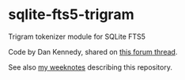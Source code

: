 # sqlite-fts5-trigram

Trigram tokenizer module for SQLite FTS5

Code by Dan Kennedy, shared on [this forum thread](https://sqlite.org/forum/forumpost/ca90da691a?t=h).

See also [my weeknotes](https://simonwillison.net/2020/Sep/26/weeknotes-software-carpentry-sqlite/) describing this repository.
